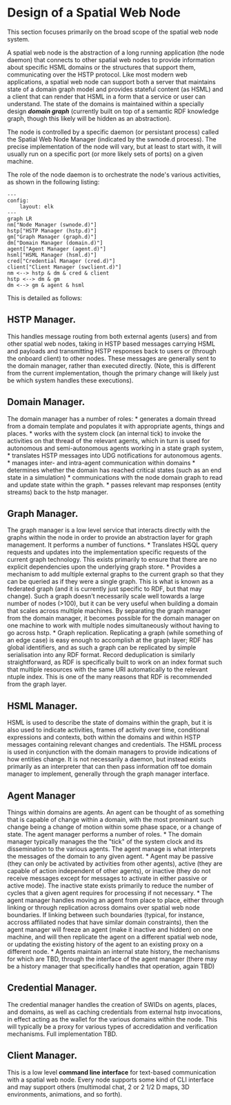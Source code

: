 ﻿# Design of a Spatial Web Node

This section focuses primarily on the broad scope of the spatial web node system. 

A spatial web node is the abstraction of a long running application (the node daemon) that connects to other spatial web nodes to provide information about specific HSML domains or the structures that support them, communicating over the HSTP protocol. 
Like most modern web applications, a spatial web node can support both a server that maintains state of a domain graph model and provides stateful content (as HSML) and a client that can render that HSML in a form that a service or user can understand. The state of the domains is maintained within a specially design ___domain graph___ (currently built on top of a semantic RDF knowledge graph, though this likely will be hidden as an abstraction).

The node is controlled by a specific daemon (or persistant process) called the Spatial Web Node Manager (indicated by the swnode.d process). The precise implementation of the node will vary, but at least to start with, it will usually run on a specific port (or more likely sets of ports) on a given machine.

The role of the node daemon is to orchestrate the node's various activities, as shown in the following listing:

```mermaid
---
config:
    layout: elk
---
graph LR
nm["Node Manager (swnode.d)"]
hstp["HSTP Manager (hstp.d)"]
gm["Graph Manager (graph.d)"]
dm["Domain Manager (domain.d)"]
agent["Agent Manager (agent.d)"]
hsml["HSML Manager (hsml.d)"]
cred["Credential Manager (cred.d)"]
client["Client Manager (swclient.d)"]
nm <--> hstp & dm & cred & client
hstp <--> dm & gm
dm <--> gm & agent & hsml
```

This is detailed as follows:

## __HSTP Manager__. 

This handles message routing from both external agents (users) and from other spatial web nodes, taking in HSTP based messages carrying HSML and payloads and transmitting HSTP responses back to users or (through the onboard client) to other nodes. These messages are generally sent to the domain manager, rather than executed directly. (Note, this is different from the current implementation, though the primary change will likely just be which system handles these executions).
## __Domain Manager__. 

The domain manager has a number of roles:
    * generates a domain thread from a domain template and populates it with appropriate agents, things and places. 
    * works with the system clock (an internal tick) to invoke the activities on that thread of the relevant agents, which in turn is used for autonomous and semi-autonomous agents working in a state graph system,
    * translates HSTP messages into UDG notifications for autonomous agents.
    * manages inter- and intra-agent communication within domains
    * determines whether the domain has reached critical states (such as an end state in a simulation)
    * communications with the node domain graph to read and update state within the graph.
    * passes relevant map responses (entity streams) back to the hstp manager.
## __Graph Manager__. 

The graph manager is a low level service that interacts directly with the graphs within the node in order to provide an abstraction layer for graph management. It performs a number of functions.
    * Translates HSQL query requests and updates into the implementation specific requests of the current graph technology. This exists primarily to ensure that there are no explicit dependencies upon the underlying graph store.
    * Provides a mechanism to add multiple external graphs to the current graph so that they can be queried as if they were a single graph. This is what is known as a federated graph (and it is currently just specific to RDF, but that may change). Such a graph doesn't necessarily scale well towards a large number of nodes (>100), but it can be very useful when building a domain that scales across multiple machines. By separating the graph manager from the domain manager, it becomes possible for the domain manager on one machine to work with multiple nodes simultaneously without having to go across hstp.
    * Graph replication. Replicating a graph (while something of an edge case) is easy enough to accomplish at the graph layer; RDF has global identifiers, and as such a graph can be replicated by simple serialisation into any RDF format. Record deduplication is similarly straightforward, as RDF is specifically built to work on an index format such that multiple resources with the same URI automatically to the relevant ntuple index. This is one of the many reasons that RDF is recommended from the graph layer.
## __HSML Manager.__ 

HSML is used to describe the state of domains within the graph, but it is also used to indicate activities, frames of activity over time, conditional expressions and contexts, both within the domains and within HSTP messages containing relevant changes and credentials. The HSML process is used in conjunction with the domain managers to provide indications of how entities change. It is not necessarily a daemon, but instead exists primarily as an interpreter that can then pass information off toe domain manager to implement, generally through the graph manager interface. 
## __Agent Manager__ 

Things within domains are agents. An agent can be thought of as something that is capable of change within a domain, with the most prominant such change being a change of motion within some phase space, or a change of state. The agent manager performs a number of roles.
    * The domain manager typically manages the the "tick" of the system clock and its dissemination to the various agents. The agent manage is what interprets the messages of the domain to any given agent.
    * Agent may be passive (they can only be activated by activities from other agents), active (they are capable of action independent of other agents), or inactive (they do not receive messages except for messages to activate in either passive or active mode). The inactive state exists primarily to reduce the number of cycles that a given agent requires for processing if not necessary.
    * The agent manager handles moving an agent from place to place, either through linking or through replication across domains over spatial web node boundaries. If linking between such boundaries (typical, for instance, accross affiliated nodes that have similar domain constraints), then the agent manager will freeze an agent (make it inactive and hidden) on one machine, and will then replicate the agent on a different spatial web node, or updating the existing history of the agent to an existing proxy on a different node.
    * Agents maintain an internal state history, the mechanisms for which are TBD, through the interface of the agent manager (there may be a history manager that specifically handles that operation, again TBD)

## __Credential Manager__. 

The credential manager handles the creation of SWIDs on agents, places, and domains, as well as caching credentials from external hstp invocations, in effect acting as the wallet for the various domains within the node. This will typically be a proxy for various types of accredidation and verification mechanisms. Full implementation TBD.

## __Client Manager__. 
This is a low level __command line interface__ for text-based communication with a spatial web node. Every node supports some kind of CLI interface and may support others (multimodal chat, 2 or 2 1/2 D maps, 3D environments, animations, and so forth).



